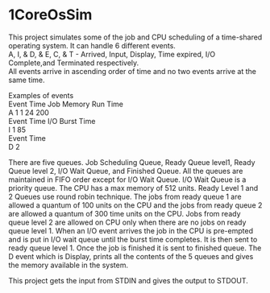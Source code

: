 # 1CoreOsSim
This project simulates some of the job and CPU scheduling of a time-shared operating system. 
It can handle 6 different events.  
A, I, & D, & E, C, & T - Arrived, Input, Display, Time expired, I/O Complete,and Terminated respectively.<br />
All events arrive in ascending order of time and no two events arrive at the same time.

Examples of events<br />
Event Time Job Memory Run Time<br />
A     1     1  24     200<br />
Event Time I/O Burst Time<br />
I     1     85<br />
Event Time<br />
D     2<br />

There are five queues. Job Scheduling Queue, Ready Queue level1, Ready Queue level 2, I/O Wait Queue, and Finished Queue.
All the queues are maintained in FIFO order except for I/O Wait Queue. I/O Wait Queue is a priority queue. 
The CPU has a max memory of 512 units.
Ready Level 1 and 2 Queues use round robin technique. The jobs from ready queue 1 are allowed a quantum of 100 units on the CPU and the 
jobs from ready queue 2 are allowed a quantum of 300 time units on the CPU. Jobs from ready queue level 2 are allowed on CPU only when 
there are no jobs on ready queue level 1. When an I/O event arrives the job in the CPU is pre-empted and is put in I/O wait queue until 
the burst time completes. It is then sent to ready queue level 1. Once the job is finished it is sent to finished queue. 
The D event which is Display, prints all the contents of the 5 queues and gives the memory available in the system. 

This project gets the input from STDIN and gives the output to STDOUT. 
